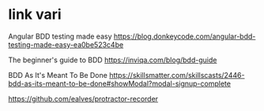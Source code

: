 # link vari

Angular BDD testing made easy
https://blog.donkeycode.com/angular-bdd-testing-made-easy-ea0be523c4be

The beginner's guide to BDD
https://inviqa.com/blog/bdd-guide


BDD As It's Meant To Be Done
https://skillsmatter.com/skillscasts/2446-bdd-as-its-meant-to-be-done#showModal?modal-signup-complete

https://github.com/ealves/protractor-recorder